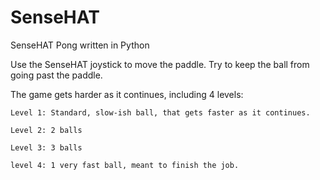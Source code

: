 # SenseHAT
SenseHAT Pong written in Python

Use the SenseHAT joystick to move the paddle. Try to keep the ball from going past the paddle.

The game gets harder as it continues, including 4 levels:
  
    Level 1: Standard, slow-ish ball, that gets faster as it continues.
    
    Level 2: 2 balls
    
    Level 3: 3 balls
    
    level 4: 1 very fast ball, meant to finish the job.
